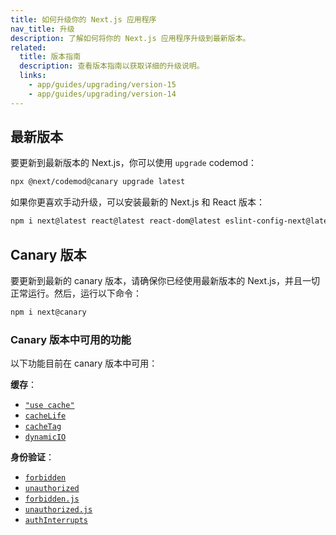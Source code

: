 ```yaml
---
title: 如何升级你的 Next.js 应用程序
nav_title: 升级
description: 了解如何将你的 Next.js 应用程序升级到最新版本。
related:
  title: 版本指南
  description: 查看版本指南以获取详细的升级说明。
  links:
    - app/guides/upgrading/version-15
    - app/guides/upgrading/version-14
---
```


## 最新版本

要更新到最新版本的 Next.js，你可以使用 `upgrade` codemod：

```bash filename="Terminal"
npx @next/codemod@canary upgrade latest
```

如果你更喜欢手动升级，可以安装最新的 Next.js 和 React 版本：

```bash filename="Terminal"
npm i next@latest react@latest react-dom@latest eslint-config-next@latest
```

## Canary 版本

要更新到最新的 canary 版本，请确保你已经使用最新版本的 Next.js，并且一切正常运行。然后，运行以下命令：

```bash filename="Terminal"
npm i next@canary
```

### Canary 版本中可用的功能

以下功能目前在 canary 版本中可用：

**缓存**：

- [`"use cache"`](/docs/app/api-reference/directives/use-cache)
- [`cacheLife`](/docs/app/api-reference/functions/cacheLife)
- [`cacheTag`](/docs/app/api-reference/functions/cacheTag)
- [`dynamicIO`](/docs/app/api-reference/config/next-config-js/dynamicIO)

**身份验证**：

- [`forbidden`](/docs/app/api-reference/functions/forbidden)
- [`unauthorized`](/docs/app/api-reference/functions/unauthorized)
- [`forbidden.js`](/docs/app/api-reference/file-conventions/forbidden)
- [`unauthorized.js`](/docs/app/api-reference/file-conventions/unauthorized)
- [`authInterrupts`](/docs/app/api-reference/config/next-config-js/authInterrupts)
